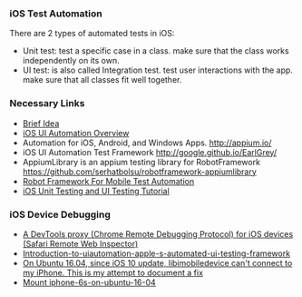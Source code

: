 ### iOS Test Automation

There are 2 types of automated tests in iOS:

*   Unit test:
        test a specific case in a class.
        make sure that the class works independently on its own.
*   UI test:
        is also called Integration test.
        test user interactions with the app.
        make sure that all classes fit well together.

### Necessary Links

* [Brief Idea](https://www.appcoda.com/automated-ui-test/)
* [iOS UI Automation Overview](https://github.com/asifurrouf/ios-ui-automation-overview/blob/master/OVERVIEW.md)
* Automation for iOS, Android, and Windows Apps. http://appium.io/
* iOS UI Automation Test Framework http://google.github.io/EarlGrey/
* AppiumLibrary is an appium testing library for RobotFramework https://github.com/serhatbolsu/robotframework-appiumlibrary
* [Robot Framework For Mobile Test Automation](https://www.xoriant.com/blog/product-engineering/robot-framework-mobile-test-automation.html)
* [iOS Unit Testing and UI Testing Tutorial](https://www.raywenderlich.com/150073/ios-unit-testing-and-ui-testing-tutorial)

### iOS Device Debugging

* [A DevTools proxy (Chrome Remote Debugging Protocol) for iOS devices (Safari Remote Web Inspector)](https://github.com/google/ios-webkit-debug-proxy)
* [Introduction-to-uiautomation-apple-s-automated-ui-testing-framework](https://www.cocoacontrols.com/posts/introduction-to-uiautomation-apple-s-automated-ui-testing-framework)
* [On Ubuntu 16.04, since iOS 10 update, libimobiledevice can't connect to my iPhone. This is my attempt to document a fix](https://gist.github.com/samrocketman/70dff6ebb18004fc37dc5e33c259a0fc)
* [Mount iphone-6s-on-ubuntu-16-04](https://askubuntu.com/questions/812006/how-can-i-mount-my-iphone-6s-on-ubuntu-16-04)
